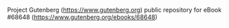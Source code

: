 Project Gutenberg (https://www.gutenberg.org) public repository for eBook #68648 (https://www.gutenberg.org/ebooks/68648)
